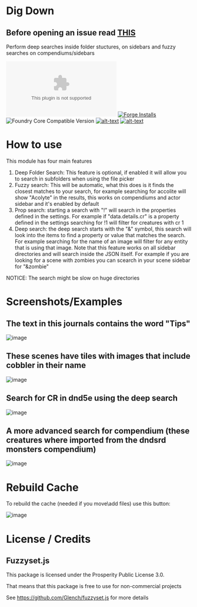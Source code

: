 # Dig Down
## Before opening an issue read [THIS](https://github.com/theripper93/Levels/blob/v9/ISSUES.md)
Perform deep searches inside folder stuctures, on sidebars and fuzzy searches on compendiums/sidebars

![Latest Release Download Count](https://img.shields.io/github/downloads/theripper93/fuzzy-foundry/latest/module.zip?color=2b82fc&label=DOWNLOADS&style=for-the-badge) [![Forge Installs](https://img.shields.io/badge/dynamic/json?label=Forge%20Installs&query=package.installs&suffix=%25&url=https%3A%2F%2Fforge-vtt.com%2Fapi%2Fbazaar%2Fpackage%2Ffuzzy-foundry&colorB=03ff1c&style=for-the-badge)](https://forge-vtt.com/bazaar#package=fuzzy-foundry) ![Foundry Core Compatible Version](https://img.shields.io/badge/dynamic/json.svg?url=https%3A%2F%2Fraw.githubusercontent.com%2Ftheripper93%2Ffuzzy-foundry%2Fmain%2Fmodule.json&label=Foundry%20Version&query=$.compatibleCoreVersion&colorB=orange&style=for-the-badge) [![alt-text](https://img.shields.io/badge/-Patreon-%23ff424d?style=for-the-badge)](https://www.patreon.com/theripper93) [![alt-text](https://img.shields.io/badge/-Discord-%235662f6?style=for-the-badge)](https://discord.gg/F53gBjR97G)

# How to use

This module has four main features

1. Deep Folder Search: This feature is optional, if enabled it will allow you to search in subfolders when using the file picker
2.  Fuzzy search: This will be automatic, what this does is it finds the closest matches to your search, for example searching for accolite will show "Acolyte" in the results, this works on compendiums and actor sidebar and it's enabled by default
3. Prop search: starting a search with "!" will search in the properties defined in the settings. For example if "data.details.cr" is a property defined in the settings searching for !1 will filter for creatures with cr 1
4. Deep search: the deep search starts with the "&" symbol, this search will look into the items to find a property or value that matches the search. For example searching for the name of an image will filter for any entity that is using that image. Note that this feature works on all sidebar directories and will search inside the JSON itself. For example if you are looking for a scene with zombies you can scearch in your scene sidebar for "&zombie"

NOTICE: The search might be slow on huge directories

# Screenshots/Examples

## The text in this journals contains the word "Tips"
![image](https://user-images.githubusercontent.com/1346839/129585437-045d7ddd-bb5a-48e4-8af4-ee609c521caa.png)

## These scenes have tiles with images that include cobbler in their name
![image](https://user-images.githubusercontent.com/1346839/129585504-fc44ed02-0f17-44a6-86c4-5c866317f199.png)

## Search for CR in dnd5e using the deep search
![image](https://user-images.githubusercontent.com/1346839/129585572-22ea8284-ed22-495e-bf93-47902e48796d.png)

## A more advanced search for compendium (these creatures where imported from the dndsrd monsters compendium)
![image](https://user-images.githubusercontent.com/1346839/129585653-fb3e83b9-0f80-49d4-8985-05ccb1862642.png)

# Rebuild Cache

To rebuild the cache (needed if you move\add files) use this button:

![image](https://user-images.githubusercontent.com/1346839/133937346-bca48231-d560-4e10-8173-17dd78e35c1c.png)


# License / Credits

## Fuzzyset.js

This package is licensed under the Prosperity Public License 3.0.

That means that this package is free to use for non-commercial projects

See https://github.com/Glench/fuzzyset.js for more details
